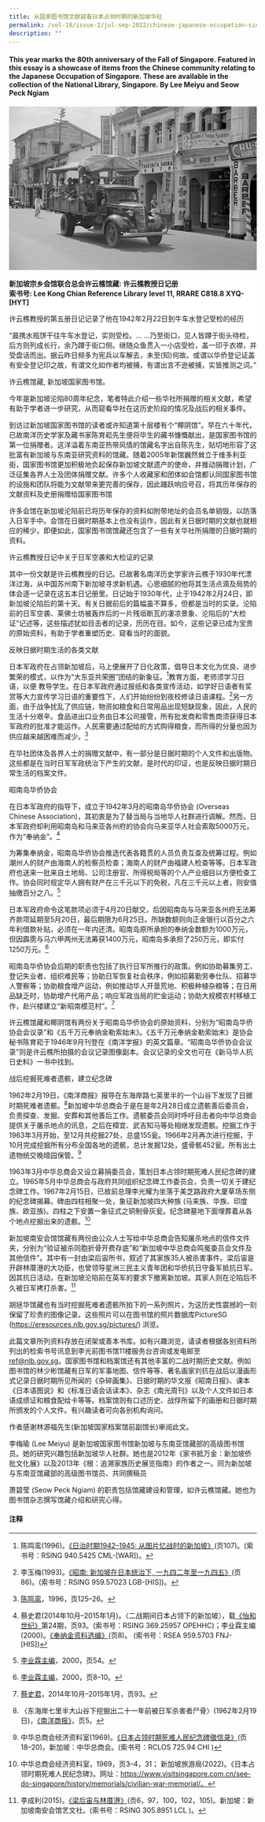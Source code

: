 ```yaml
---
title: 从国家图书馆文献窥看日本占领时期的新加坡华社
permalink: /vol-18/issue-2/jul-sep-2022/chinese-japanese-occupation-singapore
description: ""
---
```

#### This year marks the 80th anniversary of the Fall of Singapore. Featured in this essay is a showcase of items from the Chinese community relating to the Japanese Occupation of Singapore. These are available in the collection of the National Library, Singapore. By **Lee Meiyu and Seow Peck Ngiam**

![](/images/Vol%2018%20Issue%202/Chinese%20Japanese%20Photo%20Studios/agsphoto_17551_full.png)
<div style="background-color: white;"><b>新加坡宗乡会馆联合总会许云樵馆藏: 许云樵教授日记册
<br>
索书号: Lee Kong Chian Reference Library level 11, RRARE C818.8 XYQ-[HYT]</b>

许云樵教授的第五册日记记录了他在1942年2月22日到牛车水登记受检的经历

“晨携水瓶饼干往牛车水登记，实则受检。… …乃至街口，见人皆蹲于街头待检，后方则列成长行，余乃蹲于街口侧。继随众鱼贯入一小店受检，盖一印于衣襟，并受盘话而出。据云昨日频多为宪兵以车解去，未至(知)何故。或谓以华侨登记证盖有安全登记印之故，有谓文化如作者均被捕，有谓出言不逊被捕，实皆推测之词。”

许云樵馆藏, 新加坡国家图书馆。
</div>

今年是新加坡沦陷80周年纪念，笔者特此介绍一些华社所捐赠的相关文献，希望有助于学者进一步研究，从而窥看华社在这历史阶段的情况及战后的相关事件。

到访过新加坡国家图书馆的读者或许知道第十层楼有个“椰阴馆”。早在六十年代，已故南洋历史学家及藏书家陈育崧先生便将毕生的藏书慷慨献出，是国家图书馆的第一位捐赠者。这洋溢着东南亚热带风情的馆藏名字出自陈先生，贴切地形容了这批富有新加坡与东南亚研究资料的馆藏。随着2005年新馆巍然耸立于维多利亚街，国家图书馆更加积极地负起保存新加坡文献遗产的使命，并推动捐赠计划，广泛征集各界人士及团体捐赠文献。许多个人收藏家和团体如会馆都认同国家图书馆的设施和团队将能为文献带来更完善的保存，因此踊跃响应号召，将其历年保存的文献资料及史册捐赠给国家图书馆

许多会馆在新加坡沦陷前已将历年保存的资料如附带地址的会员名单销毁，以防落入日军手中。会馆在日据时期基本上也没有运作，因此有关日据时期的文献也就相应的稀少。即便如此，国家图书馆馆藏还包含了一些有关华社所捐赠的日据时期的资料。

许云樵教授日记中关于日军空袭和大检证的记录

其中一份文献是许云樵教授的日记。已故著名南洋历史学家许云樵于1930年代漂洋过海，从中国苏州南下新加坡寻求新机遇。心思细腻的他将其生活点滴及局势的体会逐一记录在这五本日记册里。日记始于1930年代，止于1942年2月24日，即新加坡沦陷后的第十天。有关日据前后的篇幅虽不算多，但都是当时的实录。沦陷前的日军空袭、莱佛士坊被轰炸后的一片残垣断瓦的凄凉景象、沦陷后的“大检证”记述等，这些描述犹如目击者的记录，历历在目。如今，这些记录已成为宝贵的原始资料，有助于学者重塑历史、窥看当时的面貌。

反映日据时期生活的各类文献

日本军政府在占领新加坡后，马上便展开了日化政策，倡导日本文化为优良、进步繁荣的模式，以作为“大东亚共荣圈”团结的新象征。[^1]教育方面，老师须学习日语，以便 教导学生。在日本军政府通过报纸和各类宣传活动，如学好日语者有奖赏等大力宣传学习日语的重要性下，人们开始纷纷到夜校修读日语课程。[^2]另一方面，由于战争扰乱了供应链，物资如粮食和日常用品出现短缺现象，因此，人民的生活十分艰辛。食品进出口业务由日本公司接管，所有批发商和零售商须获得日本军政府的批准才能运作。人民需要通过配给的方式购得粮食，而所得的分量也因为供应越来越困难而减少。[^3]

在华社团体及各界人士的捐赠文献中，有一部分是日据时期的个人文件和出版物。这些都是在当时日军军政统治下产生的文献，是时代的印证，也是反映日据时期日常生活的档案文件。

昭南岛华侨协会

在日本军政府的指导下，成立于1942年3月的昭南岛华侨协会 (Overseas Chinese Association)，其初衷是为了替当局与当地华人社群进行调解。然而，日本军政府却利用昭南岛和马来亚各州府的协会向马来亚华人社会索取5000万元，作为“奉纳金”。[^5]

为筹集奉纳金，昭南岛华侨协会推选代表各籍贯的人员负责互查及统筹过程。例如潮州人的财产由海南人的检察员检查；海南人的财产由福建人检查等等。日本军政府也送来一批来自土地局、公司注册官、所得税局等的个人产业细目以方便检查工作。协会同时规定华人拥有财产在三千元以下的免税，凡在三千元以上者，则安值抽缴百分之八。[^6]

日本军政府命令这笔款项必须于4月20日献交，后因昭南岛与马来亚各州府无法筹齐款项延期至5月20日，最后期限为6月25日。所缺数额则向正金银行以百分之六年利借款补贴，必须在一年内还清。昭南岛原所承担的奉纳金数额为1000万元，但因霹雳与马六甲两州无法筹获1400万元，昭南岛多承担了250万元，即实付1250万元。[^7]

昭南岛华侨协会后期的职责也包括了执行日军所推行的政策。例如协助募集劳工、登记失业者、组织难民等；协助日军恢复社会秩序，例如招募勤劳奉仕队、招募华人警察等；协助粮食增产运动，例如推动华人开垦荒地、积极种植杂粮等；在日用品缺乏时，协助增产代用产品；响应军政当局的贮金运动；协助大规模农村移植工作，赴兴楼建立“新昭南模范村”。[^8]

许云樵馆藏和椰阴馆有两份关于昭南岛华侨协会的原始资料，分别为“昭南岛华侨协会会议录”和《五千万元奉纳金勒索始末》。《五千万元奉纳金勒索始末》是协会秘书陈育崧于1946年9月刊登在《南洋学报》的英文篇章。“昭南岛华侨协会会议录”则是许云樵所拍摄的会议记录图像副本。会议记录的全文也可在《新马华人抗日史料》一书中找到。

战后挖掘死难者遗骸，建立纪念碑

1962年2月19日，《南洋商报》报导在东海岸路七英里半的一个山谷下发现了日据时期死难者遗骸。[^10]新加坡中华总商会于是在是年2月28日成立遗骸善后委员会，负责探查、发掘、安葬和其他善后工作。遗骸委员会同时呼吁目击者向中华总商会提供关于屠杀地点的讯息，之后在樟宜、武吉知马等处相继发现遗骸。挖掘工作于1963年3月开始，至12月共挖掘27处，总盛155瓮。1966年2月再次进行挖掘，于10月完成挖掘所有分布全国各地的遗骸，总计发掘12处，盛骨骸452瓮。所有出土遗物统交晚晴园保管。[^11]

1963年3月中华总商会又设立募捐委员会，策划日本占领时期死难人民纪念碑的建立。1965年5月中华总商会与政府共同组织纪念碑工作委员会，负责一切关于建纪念碑工作。1967年2月15日，已故前总理李光耀为坐落于美芝路政府大厦草场东侧的纪念碑揭幕。碑由四柱相聚一处，象征新加坡四大种族 (马来族、华族、印度族、欧亚族)。四柱之下安置一象征式之铜制骨灰瓮。纪念碑墓地下面埋葬着从各个地点挖掘出来的遗骸。[^12]

新加坡南安会馆馆藏有两份由公众人士写给中华总商会告知屠杀地点的信件文件夹，分别为“验证被杀同胞折骨开费存底”和“新加坡中华总商会鸣冤委员会文件及其他信件”。其中有一封由梁后宙所书，叙述了其家族35人被杀害事件。梁后宙是开辟林厝港的大功臣，也曾领导星洲三民主义青年团和华侨抗日守备军抵抗日军。因其抗日活动，在新加坡沦陷前在英军的要求下撤离新加坡。其家人则在沦陷后不久被日军拷打杀害。[^13]

胡拯华馆藏也有当时挖掘死难者遗骸所拍下的一系列照片，为这历史性震撼的一刻保留了珍贵的图像记录。这些照片可以在图书馆的照片数据库PictureSG (https://eresources.nlb.gov.sg/pictures/) 浏览。

此篇文章所列资料存放在闭架或善本书库。如有兴趣浏览，请读者根据各别资料所列出的检索书号讯息到李光前图书馆11楼服务台咨询或发电邮至 ref@nlb.gov.sg。国家图书馆和档案馆还有其他丰富的二战时期历史文献。例如图书馆的林少彬馆藏有日军的军事地图、信件等等、著名画家刘抗在战后以漫画形式记录日据时期所见所闻的《杂碎画集》、日据时期的华文报《昭南日报》、课本《日本语图说》和《标准日语会话读本》、杂志《南光周刊》以及个人文件如日本语成绩证和粮食配给卡等等。档案馆则有口述历史、战俘所留下的画册和日据时期所颁发的个人文件。有兴趣读者可向各别机构询问。

作者感谢林源福先生(新加坡国家档案馆前副馆长)审阅此文。

李梅瑜 (Lee Meiyu) 是新加坡国家图书馆新加坡与东南亚馆藏部的高级图书馆员。她的研究兴趣包括新加坡华人社群。她也是2012年《家书抵万金：新加坡侨批文化展》以及2013年《根：追溯家族历史展览指南》的作者之一。同为新加坡与东南亚馆藏部的高级图书馆员、共同撰稿员

萧碧莹 (Seow Peck Ngiam) 的职责包括馆藏建设和管理，如许云樵馆藏。她也为图书馆杂志撰写馆藏介绍和研究心得。

#### **注释**

[^1]: 陈鸣鸾(1996)。[《日治时期1942–1945: 从图片忆战时的新加坡》](https://catalogue.nlb.gov.sg/cgi-bin/spydus.exe/ENQ/WPAC/BIBENQ?SETLVL=1&BRN=84514514)(页107)。(索书号：RSING 940.5425 CML-[WAR])。

[^2]: 李玉梅(1993)。[《昭南: 新加坡在日本统治下, 一九四二年至一九四五》](https://catalogue.nlb.gov.sg/cgi-bin/spydus.exe/ENQ/WPAC/BIBENQ?SETLVL=1&BRN=84488582)(页86)。(索书号：RSING 959.57023 LGB-[HIS])。

[^3]: [陈鸣鸾](http://eservice.nlb.gov.sg/item_holding_s.aspx?bid=84514514)，1996，页125–26。

[^4]: [李玉梅](https://catalogue.nlb.gov.sg/cgi-bin/spydus.exe/ENQ/WPAC/BIBENQ?SETLVL=1&BRN=84488582)，1993，页65, 69。

[^5]: 蔡史君(2014年10月–2015年1月)。〈二战期间日本占领下的新加坡〉，载[《怡和世纪》](https://catalogue.nlb.gov.sg/cgi-bin/spydus.exe/ENQ/WPAC/BIBENQ?SETLVL=1&BRN=12303283)第24期，页93。(索书号：RSING 369.25957 OPEHHC)；李业霖主编(2000)。[《奉纳金资料选编》](https://catalogue.nlb.gov.sg/cgi-bin/spydus.exe/ENQ/WPAC/BIBENQ?SETLVL=1&BRN=12925660)(页8)。        (索书号：RSEA 959.5703 FNJ-[HIS])


[^6]: [李业霖主编](https://catalogue.nlb.gov.sg/cgi-bin/spydus.exe/ENQ/WPAC/BIBENQ?SETLVL=1&BRN=12925660)，2000，页54。

[^7]: [李业霖主编](https://catalogue.nlb.gov.sg/cgi-bin/spydus.exe/ENQ/WPAC/BIBENQ?SETLVL=1&BRN=12925660)，2000，页8–10。

[^8]: [蔡史君](https://catalogue.nlb.gov.sg/cgi-bin/spydus.exe/ENQ/WPAC/BIBENQ?SETLVL=1&BRN=12303283)，2014年10月–2015年1月，页93。

[^9]: 战后大规模挖掘死难者遗骸工作主要由新加坡中华总商会在1960年代领导。挖掘工作告一段落之后，中华总商会在1969年出版了《日本占领时期死难人民纪念碑徵信录》一书，详细记录了挖掘工作到建立纪念碑的始末。

[^10]: 〈东海岸七里半大山谷下挖掘出二十一年前被日军杀害者尸骨〉(1962年2月19日)，[《南洋商报》](http://eresources.nlb.gov.sg/newspapers/Digitised/Article/nysp19620219-1.2.26.4)，页5。

[^11]: 中华总商会经济资料室(1969)。[《日本占领时期死难人民纪念碑徵信录》](https://catalogue.nlb.gov.sg/cgi-bin/spydus.exe/ENQ/WPAC/BIBENQ?SETLVL=1&BRN=84493653)(页18–20)。新加坡：中华总商会。(索书号：RCLOS 725.94 CHI )

[^12]: 中华总商会经济资料室，1969，页3–4，31；        新加坡旅游局(2022)。《日本占领时期死难人民纪念碑》。网址：https://www.visitsingapore.com.cn/see-do-singapore/history/memorials/civilian-war-memorial/。

[^13]: 李成利(2015)。[《梁后宙与林厝港》](https://catalogue.nlb.gov.sg/cgi-bin/spydus.exe/ENQ/WPAC/BIBENQ?SETLVL=1&BRN=202522196)(页6，97，100，102，105)。新加坡：新加坡南安会馆艺文社。(索书号：RSING 305.8951 LCL )。